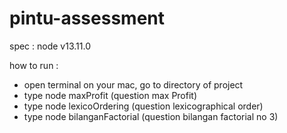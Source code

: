 # pintu-assessment

spec  : node v13.11.0

how to run : 
- open terminal on your mac, go to directory of project  
- type node maxProfit (question max Profit) 
- type node lexicoOrdering (question lexicographical order) 
- type node bilanganFactorial (question bilangan factorial no 3) 
